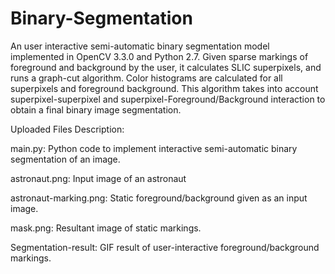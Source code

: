 # Binary-Segmentation
An user interactive semi-automatic binary segmentation model implemented in OpenCV 3.3.0 and Python 2.7.
Given sparse markings of foreground and background by the user, it calculates SLIC superpixels, and runs a graph-cut algorithm.
Color histograms are calculated for all superpixels and foreground background. This algorithm takes into account superpixel-superpixel and superpixel-Foreground/Background interaction to obtain a final binary image segmentation.

Uploaded Files Description:


main.py: Python code to implement interactive semi-automatic binary segmentation of an image.


astronaut.png: Input image of an astronaut


astronaut-marking.png: Static foreground/background given as an input image.


mask.png: Resultant image of static markings.


Segmentation-result: GIF result of user-interactive foreground/background markings.
